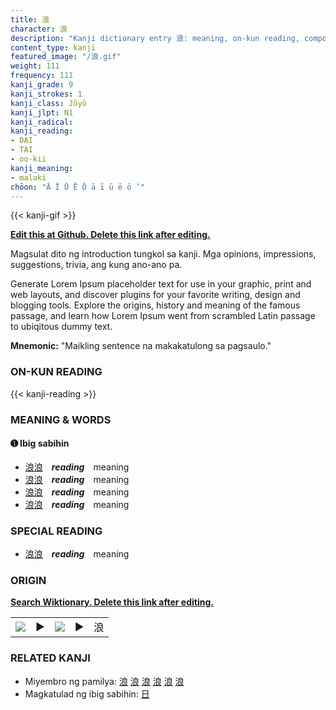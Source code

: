 ```yaml
---
title: 浪
character: 浪
description: "Kanji dictionary entry 浪: meaning, on-kun reading, compounds, origin, related kanji"
content_type: kanji
featured_image: "/浪.gif"
weight: 111
frequency: 111
kanji_grade: 9
kanji_strokes: 1
kanji_class: Jōyō
kanji_jlpt: N1
kanji_radical: 
kanji_reading: 
- DAI
- TAI
- oo-kii
kanji_meaning:
- malaki
chōon: "Ā Ī Ū Ē Ō ā ī ū ē ō ’"
---
```

[//]: # (Don't edit the line below. Kanji animated GIF code is automatically generated.)
{{< kanji-gif >}}

[//]: # (Edit below this line.)

**[Edit this at Github. Delete this link after editing.](https://github.com/tim0g/tim/tree/main/content/kanji/浪/index.md)**

Magsulat dito ng introduction tungkol sa kanji. Mga opinions, impressions, suggestions, trivia, ang kung ano-ano pa.

Generate Lorem Ipsum placeholder text for use in your graphic, print and web layouts, and discover plugins for your favorite writing, design and blogging tools. Explore the origins, history and meaning of the famous passage, and learn how Lorem Ipsum went from scrambled Latin passage to ubiqitous dummy text.
 
**Mnemonic:** "Maikling sentence na makakatulong sa pagsaulo."

### ON-KUN READING

[//]: # (Don't edit the line below. ON-KUN READING code is automatically generated.)
{{< kanji-reading >}}

### MEANING & WORDS

#### ➊ **Ibig sabihin**
  - [浪](../浪)[浪](../浪)　***reading***　meaning
  - [浪](../浪)[浪](../浪)　***reading***　meaning
  - [浪](../浪)[浪](../浪)　***reading***　meaning
  - [浪](../浪)[浪](../浪)　***reading***　meaning

### SPECIAL READING
  - [浪](../浪)[浪](../浪)　***reading***　meaning

### ORIGIN

**[Search Wiktionary. Delete this link after editing.](https://wiktionary.org/wiki/浪)**
<table class="kanji-table"><tr><td>
<img src="60px-浪-bronze.svg.png">
</td><td>▶</td><td>
<img src="60px-浪-oracle.svg.png">
</td><td>▶</td>
<td class="kanji-origin">浪</td>
</tr></table>

### RELATED KANJI
- Miyembro ng pamilya: [浪](../浪) [浪](../浪) [浪](../浪) [浪](../浪) [浪](../浪) [浪](../浪)
- Magkatulad ng ibig sabihin: [日](../日)
